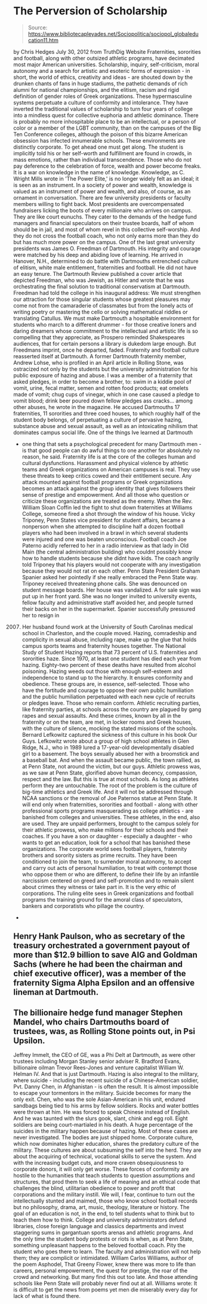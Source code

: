 # The Perversion of Scholarship

> Source: https://www.bibliotecapleyades.net/Sociopolitica/sociopol_globaleducation11.htm

by Chris Hedges
July 30, 2012
from
TruthDig Website
Fraternities, sororities and football, along with other outsized athletic
programs, have decimated most major American universities.
Scholarship, inquiry, self-criticism, moral
autonomy and a search for artistic and esoteric forms of expression - in
short, the world of ethics, creativity and ideas - are shouted down by the
drunken chants of fans in huge stadiums, the pathetic demands of rich alumni
for national championships, and the elitism, racism and rigid definition of
gender roles of Greek organizations.
These hypermasculine systems perpetuate a
culture of conformity and intolerance. They have inverted the traditional
values of scholarship to turn four years of college into a mindless quest
for collective euphoria and athletic dominance.
There is probably no more inhospitable place to be an intellectual, or a
person of color or a member of the LGBT community, than on the campuses of
the Big Ten Conference colleges, although the poison of this bizarre
American obsession has infected innumerable schools.
These environments are distinctly corporate. To
get ahead one must get along. The student is implicitly told his or her
self-worth and fulfillment are found in crowds, in mass emotions, rather
than individual transcendence.
Those who do not pay deference to the
celebration of force, wealth and power become freaks.
It is a war on knowledge in the name of
knowledge.
Knowledge, as
C. Wright Mills wrote in 'The Power
Elite,' is no longer widely felt as an ideal; it is seen as an
instrument. In a society of power and wealth, knowledge is valued as an
instrument of power and wealth, and also, of course, as an ornament in
conversation.
There are few university presidents or faculty
members willing to fight back.
Most presidents are overcompensated fundraisers
licking the boots of every millionaire who arrives on campus. They are like
court eunuchs. They cater to the demands of the hedge fund managers
and financial speculators on their trustee boards, half of whom should be in
jail, and most of whom revel in this collective self-worship. And they do
not cross the football coach, who not only earns more than they do but has
much more power on the campus.
One of the last great university presidents was
James O. Freedman of Dartmouth. His
integrity and courage were matched by his deep and abiding love of learning.
He arrived in Hanover, N.H., determined to do
battle with Dartmouths entrenched culture of elitism, white male
entitlement, fraternities and football. He did not have an easy tenure. The
Dartmouth Review published a cover article that depicted Freedman, who was
Jewish, as Hitler and wrote that he was orchestrating the final solution
to traditional conservatism at Dartmouth.
Freedman had told the college in his inaugural address:
We must strengthen our attraction for those
singular students whose greatest pleasures may come not from the
camaraderie of classmates but from the lonely acts of writing poetry or
mastering the cello or solving mathematical riddles or translating
Catullus.
We must make Dartmouth a hospitable
environment for students who march to a different drummer - for those
creative loners and daring dreamers whose commitment to the intellectual
and artistic life is so compelling that they appreciate, as Prospero
reminded Shakespeares audiences, that for certain persons a library is
dukedom large enough.
But Freedmans imprint, once he departed, faded.
Fraternity and football culture reasserted itself at Dartmouth.
A former Dartmouth fraternity member, Andrew
Lohse, who is profiled in
an April article in Rolling Stone, was
ostracized not only by the students but the university administration for
his public exposure of hazing and abuse.
I was a member of a fraternity that asked
pledges, in order to become a brother, to: swim in a kiddie pool of
vomit, urine, fecal matter, semen and rotten food products; eat omelets
made of vomit; chug cups of vinegar, which in one case caused a pledge
to vomit blood; drink beer poured down fellow pledges ass cracks...
among other abuses, he wrote in the magazine.
He accused Dartmouths 17 fraternities, 11
sororities and three coed houses, to which roughly half of the student body
belongs, of perpetuating a culture of pervasive hazing, substance abuse and
sexual assault, as well as an intoxicating nihilism that dominates campus
social life.
One of the things Ive learned at Dartmouth
- one thing that sets a psychological precedent for many Dartmouth men -
is that good people can do awful things to one another for absolutely no
reason, he said.
Fraternity life is at the core of the
colleges human and cultural dysfunctions.
Harassment and physical violence by athletic
teams and Greek organizations on American campuses is real.
They use these threats to keep critics cowed and
their entitlement secure. Any attack mounted against football programs or
Greek organizations becomes an attack against the group identity that gives
followers their sense of prestige and empowerment.
And all those who question or criticize these
organizations are treated as the enemy.
When the Rev.
William Sloan Coffin led the fight to
shut down fraternities at Williams College, someone fired a shot through the
window of his house. Vicky Triponey, Penn States vice president for
student affairs, became a nonperson when she attempted to discipline half a
dozen football players who had been involved in a brawl in which several
students were injured and one was beaten unconscious.
Football coach Joe Paterno acidly referred to
her in a radio interview as that lady in Old Main (the central
administration building) who couldnt possibly know how to handle students
because she didnt have kids.
The coach angrily told Triponey that his players
would not cooperate with any investigation because they would not rat on
each other. Penn State President Graham Spanier asked her pointedly
if she really embraced the Penn State way.
Triponey received threatening phone calls. She
was denounced on student message boards. Her house was vandalized. A for
sale sign was put up in her front yard. She was no longer invited to
university events, fellow faculty and administrative staff avoided her, and
people turned their backs on her in the supermarket.
Spanier successfully pressured her to resign in
2007. Her husband found work at the University of South Carolinas medical
school in Charleston, and the couple moved.
Hazing, comradeship and complicity in sexual abuse, including rape, make up
the glue that holds campus sports teams and fraternity houses together. The
National Study of Student Hazing reports that 73 percent of U.S.
fraternities and sororities haze. Since 1970, at least one student has died
each year from hazing. Eighty-two percent of these deaths have resulted from
alcohol poisoning.
Hazing weeds out those with enough self-esteem
and independence to stand up to the hierarchy. It ensures conformity and
obedience. These groups are, in essence, self-selected. Those who have the
fortitude and courage to oppose their own public humiliation and the public
humiliation perpetuated with each new cycle of recruits or pledges leave.
Those who remain conform.
Athletic recruiting parties, like fraternity
parties, at schools across the country are plagued by gang rapes and sexual
assaults. And these crimes, known by all in the fraternity or on the team,
are met, in locker rooms and Greek houses, with the culture of silence,
mocking the stated missions of the schools.
Bernard Lefkowitz captured the sickness
of this culture in his book Our
Guys.
Lefkowitz wrote about a group of high school
athletes in Glen Ridge, N.J., who in 1989 lured a 17-year-old
developmentally disabled girl to a basement. The boys sexually abused her
with a broomstick and a baseball bat. And when the assault became public,
the town rallied, as at Penn State, not around the victim, but our guys.
Athletic prowess was, as we saw at Penn State,
glorified above human decency, compassion, respect and the law. But this is
true at most schools. As long as athletes perform they are untouchable.
The root of the problem is the culture of big-time athletics and Greek
life. And it will not be addressed through NCAA sanctions or the removal
of Joe Paternos statue at Penn State. It will end only when fraternities,
sororities and football - along with other professional sports programs
masquerading as college athletics - are banished from colleges and
universities. These athletes, in the end, also are used.
They are unpaid performers, brought to the
campus solely for their athletic prowess, who make millions for their
schools and their coaches. If you have a son or daughter - especially a
daughter - who wants to get an education, look for a school that has
banished these organizations.
The corporate world sees football players, fraternity brothers and sorority
sisters as prime recruits.
They have been conditioned to join the team, to
surrender moral autonomy, to accept and carry out acts of personal
humiliation, to treat with contempt those who oppose them or who are
different, to define their life by an infantile narcissism centered on greed
and self-promotion and to remain silent about crimes they witness or take
part in. It is the very ethic of corporations.
The ruling elite sees in Greek organizations and football programs the
training ground for the amoral class of speculators,
bankers and corporatists who pillage the country.
-
Henry Hank Paulson, who as
secretary of the treasury orchestrated a government payout of more
than $12.9 billion to save AIG and Goldman Sachs (where he had been
the chairman and chief executive officer), was a member of the
fraternity Sigma Alpha Epsilon and an offensive lineman at
Dartmouth.
-
The billionaire hedge fund manager
Stephen Mandel, who chairs Dartmouths board of trustees, was,
as Rolling Stone points out, in Psi Upsilon.
-
Jeffrey Immelt, the CEO of GE,
was a Phi Delt at Dartmouth, as were other trustees including Morgan
Stanley senior adviser R. Bradford Evans, billionaire oilman
Trevor Rees-Jones and venture capitalist William W. Helman
IV.
And that is just Dartmouth.
Hazing is also integral to the military, where suicide - including the
recent suicide of a Chinese-American soldier, Pvt. Danny Chen, in
Afghanistan - is often the result.
It is almost impossible to escape your
tormentors in the military. Suicide becomes for many the only exit. Chen,
who was the sole Asian-American in his unit, endured sandbags being tied to
his arms by fellow soldiers. Rocks and water bottles were thrown at him.
He was forced to speak Chinese instead of
English. And he was taunted with the slurs gook, slant, chink and egg
roll. Eight soldiers are being court-martialed in his death. A huge
percentage of the suicides in the military happen because of hazing. Most of
these cases are never investigated. The bodies are just shipped home.
Corporate culture, which now dominates higher education, shares the
predatory culture of the military.
These cultures are about subsuming the self into
the herd. They are about the acquiring of technical, vocational skills to
serve the system. And with the increasing budget cuts, and more craven
obsequiousness to corporate donors, it will only get worse.
These forces of conformity are hostile to the
humanities that teach students to question assumptions and structures, that
prod them to seek a life of meaning and an ethical code that challenges the
blind, utilitarian obedience to power and profit that corporations and the
military instill.
We will, I fear, continue to turn out the
intellectually stunted and maimed, those who know school football records
but no philosophy, drama, art, music, theology, literature or history.
The goal of an education is not, in
the end, to tell students what to think but to teach them how to think.
College and university administrators defund libraries, close foreign
language and classics departments and invest staggering sums in gargantuan
sports arenas and athletic programs. And the only time the student body
protests or riots is when, as at Penn State, something unpleasant happens to
the beloved football coach. Pity the student who goes there to learn.
The faculty and administration will not help
them; they are complicit or intimidated.
William Carlos Williams, author of the
poem Asphodel,
That Greeny Flower, knew there was more to life than careers,
personal empowerment, the quest for prestige, the roar of the crowd and
networking. But many find this out too late.
And those attending schools like Penn State will
probably never find out at all.
Williams wrote:
It is difficult
to get the news from poems
yet men die miserably every day
for lack
of what is found there.
